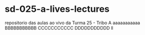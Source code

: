 # sd-025-a-lives-lectures
repositorio das aulas ao vivo da Turma 25 - Tribo A
aaaaaaaaaaa
BBBBBBBBBBB
CCCCCCCCCCC
DDDDDDDDDDD
ll